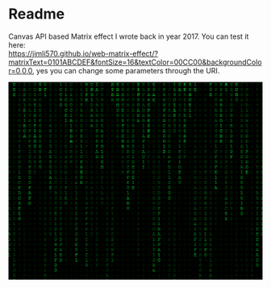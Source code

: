 # Readme

Canvas API based Matrix effect I wrote back in year 2017.
You can test it here:\
<https://jimli570.github.io/web-matrix-effect/?matrixText=0101ABCDEF&fontSize=16&textColor=00CC00&backgroundColor=0,0,0>\, yes you can change some parameters through the URI.

![Matrix effect](image.png)
